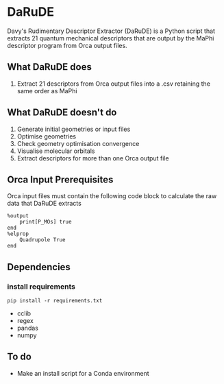 # DaRuDE
Davy's Rudimentary Descriptor Extractor (DaRuDE) is a Python script that extracts 21 quantum mechanical descriptors that are output by the MaPhi descriptor program from Orca output files.

## What DaRuDE does
1. Extract 21 descriptors from Orca output files into a .csv retaining the same order as MaPhi

## What DaRuDE doesn't do
1. Generate initial geometries or input files
2. Optimise geometries
3. Check geometry optimisation convergence
4. Visualise molecular orbitals
5. Extract descriptors for more than one Orca output file

## Orca Input Prerequisites
Orca input files must contain the following code block to calculate the raw data that DaRuDE extracts
```
%output
	print[P_MOs] true
end
%elprop
    Quadrupole True
end
```

## Dependencies
### install requirements
`pip install -r requirements.txt`
* cclib
* regex
* pandas
* numpy

## To do
- Make an install script for a Conda environment

